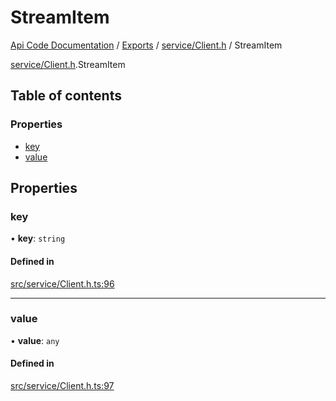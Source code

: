 # StreamItem
 
[Api Code Documentation](../README.md) / [Exports](../modules.md) / [service/Client.h](../modules/service_Client_h.md) / StreamItem

[service/Client.h](../modules/service_Client_h.md).StreamItem

## Table of contents

### Properties

- [key](service_Client_h.StreamItem.md#key)
- [value](service_Client_h.StreamItem.md#value)

## Properties

### key

• **key**: `string`

#### Defined in

[src/service/Client.h.ts:96](https://github.com/openkfw/TruBudget/blob/90402cb/api/src/service/Client.h.ts#L96)

___

### value

• **value**: `any`

#### Defined in

[src/service/Client.h.ts:97](https://github.com/openkfw/TruBudget/blob/90402cb/api/src/service/Client.h.ts#L97)
